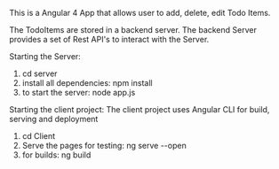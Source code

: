This is a Angular 4 App that allows user to add, delete, edit Todo Items.

The TodoItems are stored in a backend server. The backend Server provides a set of Rest API's to interact with the Server.

Starting the Server:
1. cd server
2. install all dependencies: npm install
3. to start the server: node app.js

Starting the client project:
The client project uses Angular CLI for build, serving and deployment
1. cd Client
2. Serve the pages for testing: ng serve --open 
3. for builds: ng build



